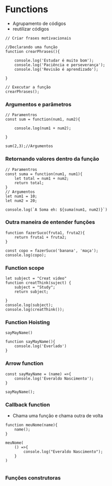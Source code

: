 # Functions
- Agrupamento de códigos
- reutilizar códigos

```
// Criar frases motivacionais

//Declarando uma função
function crearPhrases(){

    console.log('Estudar é muito bom');
    console.log('Paciência e perseverança');
    console.log('Revisão é aprendizado');

}

// Executar a função
crearPhrases();

```

### Argumentos e parâmetros

```
// Paramentros
const sum = function(num1, num2){

    console.log(num1 + num2);

}

sum(2,3);//Argumentos

```

### Retornando valores dentro da função
```
// Paramentros
const suma = function(num1, num1){
    let total = num1 + num2;
    return total;
}
// Argumentos
let num1 = 10;
let num2 = 20;

console.log(`A Soma eh: ${suma(num1, num2)}`)
```

### Outra maneira de entender funções

```
function fazerSuco(fruta1, fruta2){
    return fruta1 + fruta2;
}

const copo = fazerSuco('banana', 'maça');
console.log(copo);
```

### Function scope
```
let subject = "Creat video"
function creatThink(suject) {
    subject = "Study";
    return subject;
    
}
console.log(subject);
console.log(creatThink());

```

### Function Hoisting
```
sayMayName()

function sayMayName(){
    console.log('Everlado')
}

```

### Arrow function
```
const sayMayName = (name) =>{
    console.log('Everaldo Nascimento');
}

sayMayName();
```

### Callback function
- Chama uma função e chama outra de volta
```
function meuNome(name){
    name();
}

meuNome(
    () =>{
        console.log("Everaldo Nascimento");
    }
)


```

### Funções construtoras
```



```
### 
```


```
